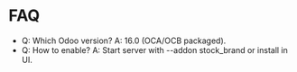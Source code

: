 # FAQ

- Q: Which Odoo version? A: 16.0 (OCA/OCB packaged).
- Q: How to enable? A: Start server with --addon stock_brand or install in UI.
